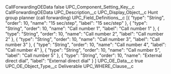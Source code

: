 <?xml version="1.0" encoding="UTF-8"?>
<CustomMetadata xmlns="http://soap.sforce.com/2006/04/metadata" xmlns:xsi="http://www.w3.org/2001/XMLSchema-instance" xmlns:xsd="http://www.w3.org/2001/XMLSchema">
    <label>CallForwardingOEData</label>
    <protected>false</protected>
    <values>
        <field>UPC_Component_Setting_Key__c</field>
        <value xsi:type="xsd:string">CallForwardingOEData</value>
    </values>
    <values>
        <field>UPC_Description__c</field>
        <value xsi:nil="true"/>
    </values>
    <values>
        <field>UPC_Display_Object__c</field>
        <value xsi:type="xsd:string">Hunt group planner (call forwarding)</value>
    </values>
    <values>
        <field>UPC_Field_Definitions__c</field>
        <value xsi:type="xsd:string">[{ 
&quot;type&quot;: &quot;String&quot;, 
&quot;order&quot;: 10, 
&quot;name&quot;: &quot;15 sec/step&quot;, 
&quot;label&quot;: &quot;15 sec/step&quot; 
},
{ 
&quot;type&quot;: &quot;String&quot;, 
&quot;order&quot;: 10, 
&quot;name&quot;: &quot;Call number 1&quot;, 
&quot;label&quot;: &quot;Call number 1&quot; 
},
{ 
&quot;type&quot;: &quot;String&quot;, 
&quot;order&quot;: 10, 
&quot;name&quot;: &quot;Call number 2&quot;, 
&quot;label&quot;: &quot;Call number 2&quot; 
},
{ 
&quot;type&quot;: &quot;String&quot;, 
&quot;order&quot;: 10, 
&quot;name&quot;: &quot;Call number 3&quot;, 
&quot;label&quot;: &quot;Call number 3&quot; 
},
{ 
&quot;type&quot;: &quot;String&quot;, 
&quot;order&quot;: 10, 
&quot;name&quot;: &quot;Call number 4&quot;, 
&quot;label&quot;: &quot;Call number 4&quot; 
},
{ 
&quot;type&quot;: &quot;String&quot;, 
&quot;order&quot;: 10, 
&quot;name&quot;: &quot;Call number 5&quot;, 
&quot;label&quot;: &quot;Call number 5&quot; 
},
{ 
&quot;type&quot;: &quot;String&quot;, 
&quot;order&quot;: 10, 
&quot;name&quot;: &quot;External direct dial&quot;, 
&quot;label&quot;: &quot;External direct dial&quot; 
}
]</value>
    </values>
    <values>
        <field>UPC_OE_Data__c</field>
        <value xsi:type="xsd:boolean">true</value>
    </values>
    <values>
        <field>UPC_OE_Object_Type__c</field>
        <value xsi:type="xsd:string">Deliverable</value>
    </values>
    <values>
        <field>UPC_WHERE_Clause__c</field>
        <value xsi:nil="true"/>
    </values>
</CustomMetadata>
